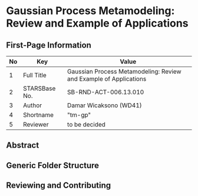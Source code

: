# Gaussian Process Metamodeling: Review and Example of Applications

## First-Page Information

| No | Key           | Value                                                              |
|----|---------------|--------------------------------------------------------------------|
| 1  | Full Title    | Gaussian Process Metamodeling: Review and Example of Applications  |
| 2  | STARSBase No. | SB-RND-ACT-006.13.010                                              |
| 3  | Author        | Damar Wicaksono (WD41)                                             |
| 4  | Shortname     | "tm-gp"                                                            |
| 5  | Reviewer      | to be decided                                                      |

## Abstract

## Generic Folder Structure

## Reviewing and Contributing
